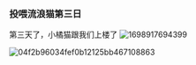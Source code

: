### 投喂流浪猫第三日
第三天了，小橘猫跟我们上楼了
![1698917694399](https://cdn.jsdelivr.net/gh/Justice996/picx-images-hosting@master/life/1698917694399.1aqgymtb2jog.webp)

![04f2b96034fef0b12125bb467108863](https://cdn.jsdelivr.net/gh/Justice996/picx-images-hosting@master/life/04f2b96034fef0b12125bb467108863.1cd5lt0kfvxc.webp)
